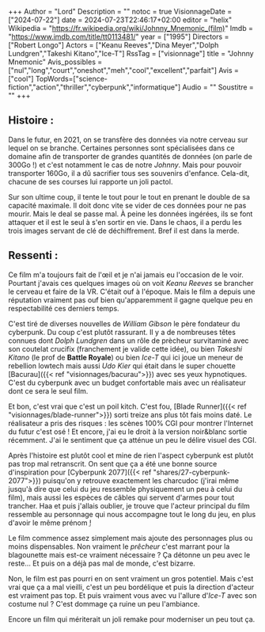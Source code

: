 +++
Author = "Lord"
Description = ""
notoc = true
VisionnageDate = ["2024-07-22"]
date = 2024-07-23T22:46:17+02:00
editor = "helix"
Wikipedia = "https://fr.wikipedia.org/wiki/Johnny_Mnemonic_(film)"
Imdb = "https://www.imdb.com/title/tt0113481/"
year = ["1995"]
Directors = ["Robert Longo"]
Actors = ["Keanu Reeves","Dina Meyer","Dolph Lundgren","Takeshi Kitano","Ice-T"]
RssTag = ["visionnage"]
title = "Johnny Mnemonic"
Avis_possibles = ["nul","long","court","oneshot","meh","cool","excellent","parfait"]
Avis = ["cool"] 
TopWords=["science-fiction","action","thriller","cyberpunk","informatique"]
Audio = ""
Soustitre = ""
+++
## Histoire : 
Dans le futur, en 2021, on se transfère des données via notre cerveau sur lequel on se branche.
Certaines personnes sont spécialisées dans ce domaine afin de transporter de grandes quantités de données (on parle de 300Go !) et c'est notamment le cas de notre *Johnny*.
Mais pour pouvoir transporter 160Go, il a dû sacrifier tous ses souvenirs d'enfance.
Cela-dit, chacune de ses courses lui rapporte un joli pactol.

Sur son ultime coup, il tente le tout pour le tout en prenant le double de sa capacité maximale.
Il doit donc vite se vider de ces données pour ne pas mourir.
Mais le deal se passe mal.
À peine les données ingérées, ils se font attaquer et il est le seul à s'en sortir en vie.
Dans le chaos, il a perdu les trois images servant de clé de déchiffrement.
Bref il est dans la merde.

## Ressenti :
Ce film m'a toujours fait de l'œil et je n'ai jamais eu l'occasion de le voir.
Pourtant j'avais ces quelques images où on voit *Keanu Reeves* se brancher le cerveau et faire de la VR.
C'était ouf à l'époque.
Mais le film a depuis une réputation vraiment pas ouf bien qu'apparemment il gagne quelque peu en respectabilité ces derniers temps.

C'est tiré de diverses nouvelles de *William Gibson* le père fondateur du cyberpunk.
Du coup c'est plutôt rassurant.
Il y a de nombreuses têtes connues dont *Dolph Lundgren* dans un rôle de prècheur survitaminé avec son coutelat crucifix (franchement je valide cette idée), ou bien *Takeshi Kitano* (le prof de **Battle Royale**) ou bien *Ice-T* qui ici joue un meneur de rebellion lowtech mais aussi *Udo Kier* qui était dans le super chouette [Bacurau]({{< ref "visionnages/bacurau">}}) avec ses yeux hypnotiques.
C'est du cyberpunk avec un budget confortable mais avec un réalisateur dont ce sera le seul film.

Et bon, c'est vrai que c'est un poil kitch.
C'est fou, [Blade Runner]({{< ref "visionnages/blade-runner">}}) sorti treize ans plus tôt fais moins daté.
Le réalisateur a pris des risques : les scènes 100% CGI pour montrer l'Internet du futur c'est osé !
Et encore, j'ai eu le droit à la version noir&blanc sortie récemment.
J'ai le sentiment que ça atténue un peu le délire visuel des CGI.

Après l'histoire est plutôt cool et mine de rien l'aspect cyberpunk est plutôt pas trop mal retranscrit.
On sent que ça a été une bonne source d'inspiration pour [Cyberpunk 2077]({{< ref "shares/27-cyberpunk-2077">}}) puisqu'on y retrouve exactement les charcudoc (j'irai même jusqu'à dire que celui du jeu ressemble physiquement un peu à celui du film), mais aussi les espèces de câbles qui servent d'armes pour tout trancher.
Haa et puis j'allais oublier, je trouve que l'acteur principal du film ressemble au personnage qui nous accompagne tout le long du jeu, en plus d'avoir le même prénom <abbr title="c'est une blague bien entendue, ça n'a absolument rien à voir !">!</abbr>

Le film commence assez simplement mais ajoute des personnages plus ou moins dispensables.
Non vraiment le *prêcheur* c'est marrant pour la blagounette mais est-ce vraiment nécessaire ?
Ça détonne un peu avec le reste…
Et puis on a déjà pas mal de monde, c'est bizarre.

Non, le film est pas pourri en on sent vraiment un gros potentiel.
Mais c'est vrai que ça a mal vieilli, c'est un peu bordélique et puis la direction d'acteur est vraiment pas top.
Et puis vraiment vous avec vu l'allure d'*Ice-T* avec son costume nul ?
C'est dommage ça ruine un peu l'ambiance.

Encore un film qui mériterait un joli remake pour moderniser un peu tout ça.
